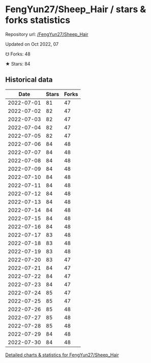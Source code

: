 # FengYun27/Sheep_Hair / stars & forks statistics

Repository url: [/FengYun27/Sheep_Hair](https://github.com/FengYun27/Sheep_Hair)

Updated on Oct 2022, 07

☋ Forks: 48

★ Stars: 84

## Historical data
| Date | Stars | Forks |
|------|-------|-------|
| 2022-07-01 | 81 | 47 | 
| 2022-07-02 | 82 | 47 | 
| 2022-07-03 | 82 | 47 | 
| 2022-07-04 | 82 | 47 | 
| 2022-07-05 | 82 | 47 | 
| 2022-07-06 | 84 | 48 | 
| 2022-07-07 | 84 | 48 | 
| 2022-07-08 | 84 | 48 | 
| 2022-07-09 | 84 | 48 | 
| 2022-07-10 | 84 | 48 | 
| 2022-07-11 | 84 | 48 | 
| 2022-07-12 | 84 | 48 | 
| 2022-07-13 | 84 | 48 | 
| 2022-07-14 | 84 | 48 | 
| 2022-07-15 | 84 | 48 | 
| 2022-07-16 | 84 | 48 | 
| 2022-07-17 | 83 | 48 | 
| 2022-07-18 | 83 | 48 | 
| 2022-07-19 | 83 | 48 | 
| 2022-07-20 | 83 | 47 | 
| 2022-07-21 | 84 | 47 | 
| 2022-07-22 | 84 | 47 | 
| 2022-07-23 | 84 | 47 | 
| 2022-07-24 | 85 | 47 | 
| 2022-07-25 | 85 | 47 | 
| 2022-07-26 | 85 | 48 | 
| 2022-07-27 | 85 | 48 | 
| 2022-07-28 | 85 | 48 | 
| 2022-07-29 | 84 | 48 | 
| 2022-07-30 | 84 | 48 | 


[Detailed charts & statistics for FengYun27/Sheep_Hair](https://reviewgithub.com/rep/FengYun27/Sheep_Hair)
